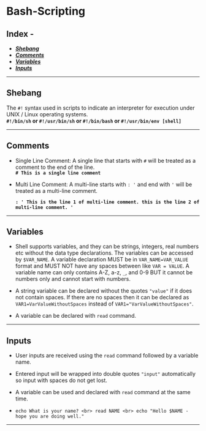 # Bash-Scripting

## Index -
* [***Shebang***](#shebang)
* [***Comments***](#comments)
* [***Variables***](#variables)
* [***Inputs***](#inputs)

---

## <a name="shebang">Shebang</a>
The `#!` syntax used in scripts to indicate an interpreter for execution under UNIX / Linux operating systems. <br>
 **`#!/bin/sh` or `#!/usr/bin/sh` or `#!/bin/bash` or `#!/usr/bin/env [shell]`**

---

## <a name="comments">Comments</a>
* Single Line Comment: A single line that starts with `#` will be treated as a comment to the end of the line. <br>
  **`# This is a single line comment`**

* Multi Line Comment: A multi-line starts with `: '` and end with `'` will be treated as a multi-line comment. <br>
    **<pre>`: '
  This is the line 1 of multi-line comment.
  this is the line 2 of multi-line comment.
  '`**</pre>
---

## <a name="variables">Variables</a>
 * Shell supports variables, and they can be strings, integers, real numbers etc without the data type 
declarations. The variables can be accessed by `$VAR_NAME`. A variable declaration MUST be in `VAR_NAME=VAR_VALUE` 
format and MUST NOT have any spaces between like `VAR = VALUE`. A variable name can only contains A-Z, a-z, `_`, 
and 0-9 BUT it cannot be numbers only and cannot start with numbers.

 * A string variable can be declared without the quotes `"value"` if it does not contain spaces. If there are no spaces 
   then it can be declared as `VAR1=VarValueWithoutSpaces` instead of `VAR1="VarValueWithoutSpaces"`.  

 * A variable can be declared with `read` command.
---

## <a name="inputs">Inputs</a>
 * User inputs are received using the `read` command followed by a variable name.

 * Entered input will be wrapped into double quotes `"input"` automatically so input with spaces do not get lost.

 * A variable can be used and declared with `read` command at the same time.

 * `echo What is your name? <br>
   read NAME <br>
   echo "Hello $NAME - hope you are doing well."`
---
